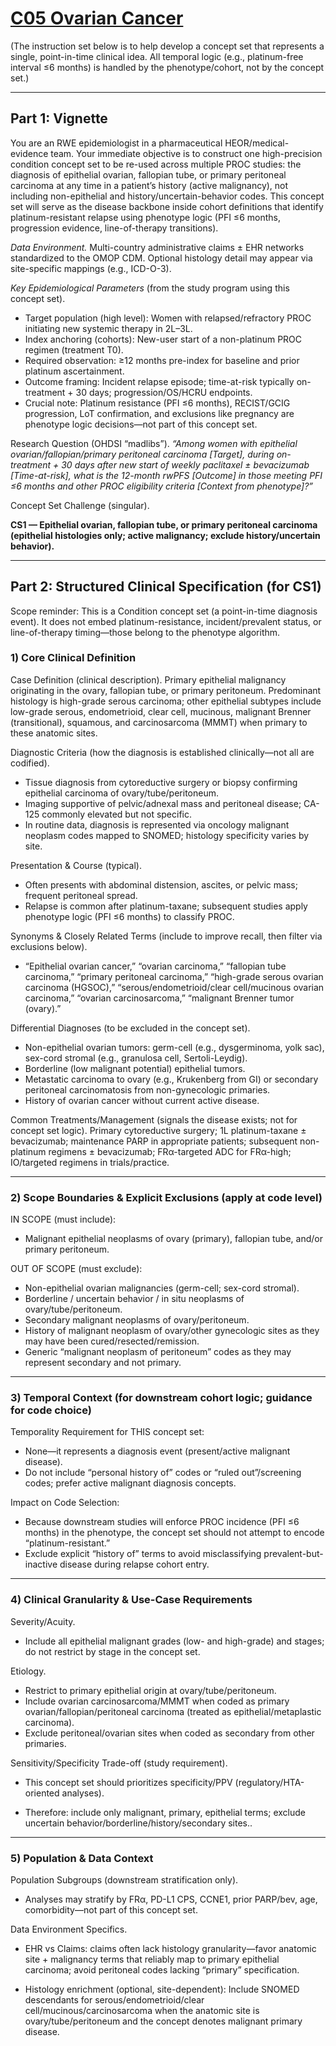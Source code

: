 # [C05 Ovarian Cancer](https://github.com/ohdsi-studies/MindMeetsMachines/tree/main/C05)


(The instruction set below is to help develop a concept set that represents a single, point-in-time clinical idea. All temporal logic (e.g., platinum-free interval ≤6 months) is handled by the phenotype/cohort, not by the concept set.)

---

## Part 1: Vignette

You are an RWE epidemiologist in a pharmaceutical HEOR/medical-evidence team. Your immediate objective is to construct one high-precision condition concept set to be re-used across multiple PROC studies: the diagnosis of epithelial ovarian, fallopian tube, or primary peritoneal carcinoma at any time in a patient’s history (active malignancy), not including non-epithelial and history/uncertain-behavior codes. This concept set will serve as the disease backbone inside cohort definitions that identify platinum-resistant relapse using phenotype logic (PFI ≤6 months, progression evidence, line-of-therapy transitions).

*Data Environment.* Multi-country administrative claims ± EHR networks standardized to the OMOP CDM. Optional histology detail may appear via site-specific mappings (e.g., ICD-O-3).

*Key Epidemiological Parameters* (from the study program using this concept set).

* Target population (high level): Women with relapsed/refractory PROC initiating new systemic therapy in 2L–3L.
* Index anchoring (cohorts): New-user start of a non-platinum PROC regimen (treatment T0).
* Required observation: ≥12 months pre-index for baseline and prior platinum ascertainment.
* Outcome framing: Incident relapse episode; time-at-risk typically on-treatment + 30 days; progression/OS/HCRU endpoints.
* Crucial note: Platinum resistance (PFI ≤6 months), RECIST/GCIG progression, LoT confirmation, and exclusions like pregnancy are phenotype logic decisions—not part of this concept set.

Research Question (OHDSI “madlibs”). *“Among women with epithelial ovarian/fallopian/primary peritoneal carcinoma [Target], during on-treatment + 30 days after new start of weekly paclitaxel ± bevacizumab [Time-at-risk], what is the 12-month rwPFS [Outcome] in those meeting PFI ≤6 months and other PROC eligibility criteria [Context from phenotype]?”*

Concept Set Challenge (singular).

**CS1 — Epithelial ovarian, fallopian tube, or primary peritoneal carcinoma (epithelial histologies only; active malignancy; exclude history/uncertain behavior).**

---

## Part 2: Structured Clinical Specification (for CS1)

Scope reminder: This is a Condition concept set (a point-in-time diagnosis event). It does not embed platinum-resistance, incident/prevalent status, or line-of-therapy timing—those belong to the phenotype algorithm.

### 1) Core Clinical Definition

Case Definition (clinical description). Primary epithelial malignancy originating in the ovary, fallopian tube, or primary peritoneum. Predominant histology is high-grade serous carcinoma; other epithelial subtypes include low-grade serous, endometrioid, clear cell, mucinous, malignant Brenner (transitional), squamous, and carcinosarcoma (MMMT) when primary to these anatomic sites.

Diagnostic Criteria (how the diagnosis is established clinically—not all are codified).

* Tissue diagnosis from cytoreductive surgery or biopsy confirming epithelial carcinoma of ovary/tube/peritoneum.
* Imaging supportive of pelvic/adnexal mass and peritoneal disease; CA-125 commonly elevated but not specific.
* In routine data, diagnosis is represented via oncology malignant neoplasm codes mapped to SNOMED; histology specificity varies by site.

Presentation & Course (typical).

* Often presents with abdominal distension, ascites, or pelvic mass; frequent peritoneal spread.
* Relapse is common after platinum-taxane; subsequent studies apply phenotype logic (PFI ≤6 months) to classify PROC.

Synonyms & Closely Related Terms (include to improve recall, then filter via exclusions below).

* “Epithelial ovarian cancer,” “ovarian carcinoma,” “fallopian tube carcinoma,” “primary peritoneal carcinoma,” “high-grade serous ovarian carcinoma (HGSOC),” “serous/endometrioid/clear cell/mucinous ovarian carcinoma,” “ovarian carcinosarcoma,” “malignant Brenner tumor (ovary).”

Differential Diagnoses (to be excluded in the concept set).

* Non-epithelial ovarian tumors: germ-cell (e.g., dysgerminoma, yolk sac), sex-cord stromal (e.g., granulosa cell, Sertoli-Leydig).
* Borderline (low malignant potential) epithelial tumors.
* Metastatic carcinoma to ovary (e.g., Krukenberg from GI) or secondary peritoneal carcinomatosis from non-gynecologic primaries.
* History of ovarian cancer without current active disease.

Common Treatments/Management (signals the disease exists; not for concept set logic). Primary cytoreductive surgery; 1L platinum-taxane ± bevacizumab; maintenance PARP in appropriate patients; subsequent non-platinum regimens ± bevacizumab; FRα-targeted ADC for FRα-high; IO/targeted regimens in trials/practice.

---

### 2) Scope Boundaries & Explicit Exclusions (apply at code level)

IN SCOPE (must include):

* Malignant epithelial neoplasms of ovary (primary), fallopian tube, and/or primary peritoneum.

OUT OF SCOPE (must exclude):

* Non-epithelial ovarian malignancies (germ-cell; sex-cord stromal).
* Borderline / uncertain behavior / in situ neoplasms of ovary/tube/peritoneum.
* Secondary malignant neoplasms of ovary/peritoneum.
* History of malignant neoplasm of ovary/other gynecologic sites as they may have been cured/resected/remission.
* Generic “malignant neoplasm of peritoneum” codes as they may represent secondary and not primary.

---

### 3) Temporal Context (for downstream cohort logic; guidance for code choice)

Temporality Requirement for THIS concept set:

* None—it represents a diagnosis event (present/active malignant disease).
* Do not include “personal history of” codes or “ruled out”/screening codes; prefer active malignant diagnosis concepts.

Impact on Code Selection:

* Because downstream studies will enforce PROC incidence (PFI ≤6 months) in the phenotype, the concept set should not attempt to encode “platinum-resistant.”
* Exclude explicit “history of” terms to avoid misclassifying prevalent-but-inactive disease during relapse cohort entry.

---

### 4) Clinical Granularity & Use-Case Requirements

Severity/Acuity.

* Include all epithelial malignant grades (low- and high-grade) and stages; do not restrict by stage in the concept set.

Etiology.

* Restrict to primary epithelial origin at ovary/tube/peritoneum.
* Include ovarian carcinosarcoma/MMMT when coded as primary ovarian/fallopian/peritoneal carcinoma (treated as epithelial/metaplastic carcinoma).
* Exclude peritoneal/ovarian sites when coded as secondary from other primaries.

Sensitivity/Specificity Trade-off (study requirement).

* This concept set should prioritizes specificity/PPV (regulatory/HTA-oriented analyses).

* Therefore: include only malignant, primary, epithelial terms; exclude uncertain behavior/borderline/history/secondary sites..

---

### 5) Population & Data Context

Population Subgroups (downstream stratification only).

* Analyses may stratify by FRα, PD-L1 CPS, CCNE1, prior PARP/bev, age, comorbidity—not part of this concept set.

Data Environment Specifics.

* EHR vs Claims: claims often lack histology granularity—favor anatomic site + malignancy terms that reliably map to primary epithelial carcinoma; avoid peritoneal codes lacking “primary” specification.

* Histology enrichment (optional, site-dependent): Include SNOMED descendants for serous/endometrioid/clear cell/mucinous/carcinosarcoma when the anatomic site is ovary/tube/peritoneum and the concept denotes malignant primary disease.